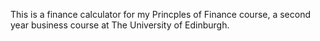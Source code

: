 This is a finance calculator for my Princples of Finance course, a second year business course at The University of Edinburgh.
